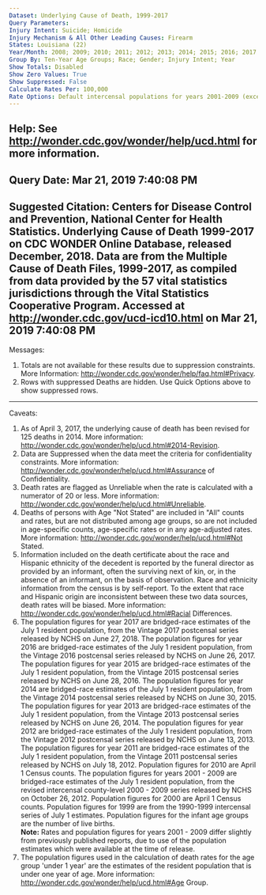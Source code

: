 ```yaml
---
Dataset: Underlying Cause of Death, 1999-2017
Query Parameters:
Injury Intent: Suicide; Homicide
Injury Mechanism & All Other Leading Causes: Firearm
States: Louisiana (22)
Year/Month: 2008; 2009; 2010; 2011; 2012; 2013; 2014; 2015; 2016; 2017
Group By: Ten-Year Age Groups; Race; Gender; Injury Intent; Year
Show Totals: Disabled
Show Zero Values: True
Show Suppressed: False
Calculate Rates Per: 100,000
Rate Options: Default intercensal populations for years 2001-2009 (except Infant Age Groups)
---
```

Help: See http://wonder.cdc.gov/wonder/help/ucd.html for more information.
---
Query Date: Mar 21, 2019 7:40:08 PM
---
Suggested Citation: Centers for Disease Control and Prevention, National Center for Health Statistics. Underlying Cause of Death
1999-2017 on CDC WONDER Online Database, released December, 2018. Data are from the Multiple Cause of Death Files, 1999-2017, as
compiled from data provided by the 57 vital statistics jurisdictions through the Vital Statistics Cooperative Program. Accessed
at http://wonder.cdc.gov/ucd-icd10.html on Mar 21, 2019 7:40:08 PM
---
Messages:
1. Totals are not available for these results due to suppression constraints. More Information:
http://wonder.cdc.gov/wonder/help/faq.html#Privacy.
2. Rows with suppressed Deaths are hidden. Use Quick Options above to show suppressed rows.
---
Caveats:
1. As of April 3, 2017, the underlying cause of death has been revised for 125 deaths in 2014. More information:
http://wonder.cdc.gov/wonder/help/ucd.html#2014-Revision.
2. Data are Suppressed when the data meet the criteria for confidentiality constraints. More information:
http://wonder.cdc.gov/wonder/help/ucd.html#Assurance of Confidentiality.
3. Death rates are flagged as Unreliable when the rate is calculated with a numerator of 20 or less. More information:
http://wonder.cdc.gov/wonder/help/ucd.html#Unreliable.
4. Deaths of persons with Age "Not Stated" are included in "All" counts and rates, but are not distributed among age groups,
so are not included in age-specific counts, age-specific rates or in any age-adjusted rates. More information:
http://wonder.cdc.gov/wonder/help/ucd.html#Not Stated.
5. Information included on the death certificate about the race and Hispanic ethnicity of the decedent is reported by the
funeral director as provided by an informant, often the surviving next of kin, or, in the absence of an informant, on the basis
of observation. Race and ethnicity information from the census is by self-report. To the extent that race and Hispanic origin
are inconsistent between these two data sources, death rates will be biased. More information:
http://wonder.cdc.gov/wonder/help/ucd.html#Racial Differences.
6. The population figures for year 2017 are bridged-race estimates of the July 1 resident population, from the Vintage 2017
postcensal series released by NCHS on June 27, 2018. The population figures for year 2016 are bridged-race estimates of the July
1 resident population, from the Vintage 2016 postcensal series released by NCHS on June 26, 2017. The population figures for
year 2015 are bridged-race estimates of the July 1 resident population, from the Vintage 2015 postcensal series released by NCHS
on June 28, 2016. The population figures for year 2014 are bridged-race estimates of the July 1 resident population, from the
Vintage 2014 postcensal series released by NCHS on June 30, 2015. The population figures for year 2013 are bridged-race
estimates of the July 1 resident population, from the Vintage 2013 postcensal series released by NCHS on June 26, 2014. The
population figures for year 2012 are bridged-race estimates of the July 1 resident population, from the Vintage 2012 postcensal
series released by NCHS on June 13, 2013. The population figures for year 2011 are bridged-race estimates of the July 1 resident
population, from the Vintage 2011 postcensal series released by NCHS on July 18, 2012. Population figures for 2010 are April 1
Census counts. The population figures for years 2001 - 2009 are bridged-race estimates of the July 1 resident population, from
the revised intercensal county-level 2000 - 2009 series released by NCHS on October 26, 2012. Population figures for 2000 are
April 1 Census counts. Population figures for 1999 are from the 1990-1999 intercensal series of July 1 estimates. Population
figures for the infant age groups are the number of live births. <br/><b>Note:</b> Rates and population figures for years 2001 -
2009 differ slightly from previously published reports, due to use of the population estimates which were available at the time
of release.
7. The population figures used in the calculation of death rates for the age group 'under 1 year' are the estimates of the
resident population that is under one year of age. More information: http://wonder.cdc.gov/wonder/help/ucd.html#Age Group.
